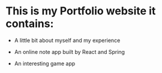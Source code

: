 # This is my Portfolio website it contains:

* A little bit about myself and my experience

* An online note app built by React and Spring

* An interesting game app
